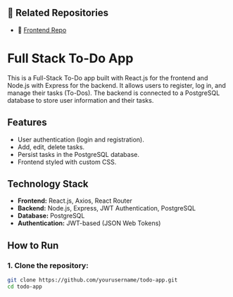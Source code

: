 ## 🔗 Related Repositories

- 🚀 [Frontend Repo](https://github.com/madhav563/to-do)

# Full Stack To-Do App

This is a Full-Stack To-Do app built with React.js for the frontend and Node.js with Express for the backend. It allows users to register, log in, and manage their tasks (To-Dos). The backend is connected to a PostgreSQL database to store user information and their tasks.

## Features

- User authentication (login and registration).
- Add, edit, delete tasks.
- Persist tasks in the PostgreSQL database.
- Frontend styled with custom CSS.

## Technology Stack

- **Frontend:** React.js, Axios, React Router
- **Backend:** Node.js, Express, JWT Authentication, PostgreSQL
- **Database:** PostgreSQL
- **Authentication:** JWT-based (JSON Web Tokens)

## How to Run

### 1. Clone the repository:

```bash
git clone https://github.com/yourusername/todo-app.git
cd todo-app
